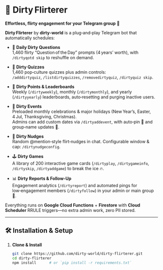 # 🚀 Dirty Flirterer

**Effortless, flirty engagement for your Telegram group** 💖

**Dirty Flirterer** by **dirty‑world** is a plug‑and‑play Telegram bot that automatically schedules:

- 💌 **Daily Dirty Questions**  
  1,460 flirty “Question of the Day” prompts (4 years’ worth), with `/dirtyqotd skip` to reshuffle on demand.

- 🎲 **Dirty Quizzes**  
  1,460 pop‑culture quizzes plus admin controls:  
  `/adddirtyquiz`, `/listdirtyquizzes`, `/removedirtyquiz`, `/dirtyquiz skip`.

- 🏅 **Dirty Points & Leaderboards**  
  Weekly (`/dirtyweekly`), monthly (`/dirtymonthly`), and yearly (`/dirtyyearly`) leaderboards, auto‑resetting and purging inactive users.  

- 🎉 **Dirty Events**  
  Preloaded monthly celebrations & major holidays (New Year’s, Easter, 4 Jul, Thanksgiving, Christmas).  
  Admins can add custom dates via `/dirtyaddevent`, with auto‑pin 🎯 and group‑name updates 🔖.

- 💬 **Dirty Nudges**  
  Random @mention‑style flirt‑nudges in chat. Configurable window & cap: `/dirtynudgeconfig`.  

- 🕹️ **Dirty Games**  
  A library of 200 interactive game cards (`/dirtyplay`, `/dirtygameinfo`, `/dirtyskip`, `/dirtyaddgame`) to break the ice 🔥.

- 📊 **Dirty Reports & Follow‑Up**  
  Engagement analytics (`/dirtyreport`) and automated pings for low‑engagement members (`/dirtyfollow`) in your admin or main group 🚀.

Everything runs on **Google Cloud Functions** + **Firestore** with **Cloud Scheduler** RRULE triggers—no extra admin work, zero PII stored.  

---

## 🛠️ Installation & Setup

1. **Clone & Install**  
   ```bash
   git clone https://github.com/dirty-world/dirty-flirterer.git
   cd dirty-flirterer
   npm install      # or `pip install -r requirements.txt`
